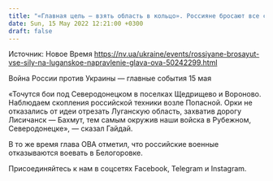 ```yaml
---
title: "«Главная цель — взять область в кольцо». Россияне бросают все силы на Луганское направление — глава ОВА"
date: Sun, 15 May 2022 12:21:00 +0300
draft: false
---
```

Источник: Новое Время https://nv.ua/ukraine/events/rossiyane-brosayut-vse-sily-na-luganskoe-napravlenie-glava-ova-50242299.html


Война России против Украины — главные события 15 мая

 «Точутся бои под Северодонецком в поселках Щедрищево и Вороново. Наблюдаем скопления российской техники возле Попасной. Орки не отказались от идеи отрезать Луганскую область, захватив дорогу Лисичанск — Бахмут, тем самым окружив наши войска в Рубежном, Северодонецке», — сказал Гайдай.

В то же время глава ОВА отметил, что российские военные отказываются воевать в Белогоровке.

Присоединяйтесь к нам в соцсетях Facebook, Telegram и Instagram.
